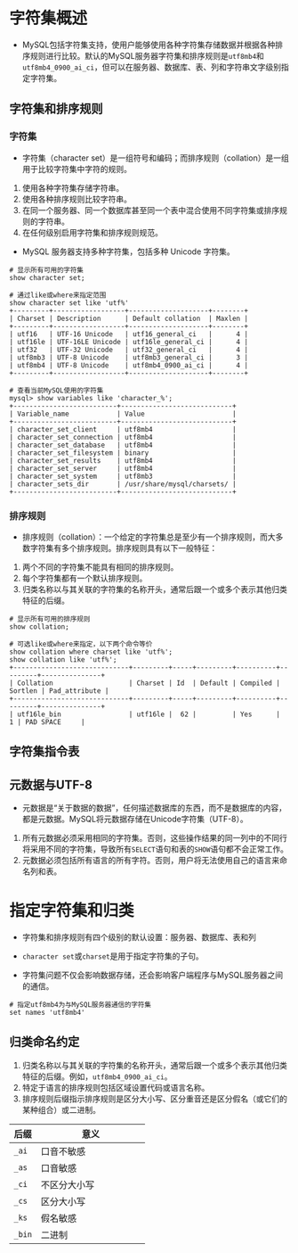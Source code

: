 # 字符集概述

- MySQL包括字符集支持，使用户能够使用各种字符集存储数据并根据各种排序规则进行比较。默认的MySQL服务器字符集和排序规则是`utf8mb4`和`utf8mb4_0900_ai_ci`，但可以在服务器、数据库、表、列和字符串文字级别指定字符集。

## 字符集和排序规则

### 字符集

- 字符集（character set）是一组符号和编码；而排序规则（collation）是一组用于比较字符集中字符的规则。

1. 使用各种字符集存储字符串。
2. 使用各种排序规则比较字符串。
3. 在同一个服务器、同一个数据库甚至同一个表中混合使用不同字符集或排序规则的字符串。
4. 在任何级别启用字符集和排序规则规范。

- MySQL 服务器支持多种字符集，包括多种 Unicode 字符集。

```shell
# 显示所有可用的字符集
show character set;

# 通过like或where来指定范围
show character set like 'utf%'
+---------+------------------+--------------------+--------+
| Charset | Description      | Default collation  | Maxlen |
+---------+------------------+--------------------+--------+
| utf16   | UTF-16 Unicode   | utf16_general_ci   |      4 |
| utf16le | UTF-16LE Unicode | utf16le_general_ci |      4 |
| utf32   | UTF-32 Unicode   | utf32_general_ci   |      4 |
| utf8mb3 | UTF-8 Unicode    | utf8mb3_general_ci |      3 |
| utf8mb4 | UTF-8 Unicode    | utf8mb4_0900_ai_ci |      4 |
+---------+------------------+--------------------+--------+
```

```shell
# 查看当前MySQL使用的字符集
mysql> show variables like 'character_%';
+--------------------------+----------------------------+
| Variable_name            | Value                      |
+--------------------------+----------------------------+
| character_set_client     | utf8mb4                    |
| character_set_connection | utf8mb4                    |
| character_set_database   | utf8mb4                    |
| character_set_filesystem | binary                     |
| character_set_results    | utf8mb4                    |
| character_set_server     | utf8mb4                    |
| character_set_system     | utf8mb3                    |
| character_sets_dir       | /usr/share/mysql/charsets/ |
+--------------------------+----------------------------+
```

### 排序规则

- 排序规则（collation）：一个给定的字符集总是至少有一个排序规则，而大多数字符集有多个排序规则。排序规则具有以下一般特征：

1. 两个不同的字符集不能具有相同的排序规则。
2. 每个字符集都有一个默认排序规则。
3. 归类名称以与其关联的字符集的名称开头，通常后跟一个或多个表示其他归类特征的后缀。

```shell
# 显示所有可用的排序规则
show collation;

# 可选like或where来指定，以下两个命令等价
show collation where charset like 'utf%';
show collation like 'utf%';
+-----------------------------+---------+-----+---------+----------+---------+---------------+
| Collation                   | Charset | Id  | Default | Compiled | Sortlen | Pad_attribute |
+-----------------------------+---------+-----+---------+----------+---------+---------------+
| utf16le_bin                 | utf16le |  62 |         | Yes      |       1 | PAD SPACE     |
```

## 字符集指令表

## 元数据与UTF-8

- 元数据是“关于数据的数据”，任何描述数据库的东西，而不是数据库的内容，都是元数据。MySQL将元数据存储在Unicode字符集（UTF-8）。

1. 所有元数据必须采用相同的字符集。否则，这些操作结果的同一列中的不同行将采用不同的字符集，导致所有`SELECT`语句和表的`SHOW`语句都不会正常工作。
2. 元数据必须包括所有语言的所有字符。否则，用户将无法使用自己的语言来命名列和表。

# 指定字符集和归类

- 字符集和排序规则有四个级别的默认设置：服务器、数据库、表和列
- `character set`或`charset`是用于指定字符集的子句。

- 字符集问题不仅会影响数据存储，还会影响客户端程序与MySQL服务器之间的通信。

```shell
# 指定utf8mb4为与MySQL服务器通信的字符集
set names 'utf8mb4'
```

## 归类命名约定

1. 归类名称以与其关联的字符集的名称开头，通常后跟一个或多个表示其他归类特征的后缀。例如，`utf8mb4_0900_ai_ci`。
2. 特定于语言的排序规则包括区域设置代码或语言名称。
3. 排序规则后缀指示排序规则是区分大小写、区分重音还是区分假名（或它们的某种组合）或二进制。

<table>
    <colgroup>
        <col style="width: 20%">
        <col style="width: 80%">
    </colgroup>
    <thead>
        <tr>
            <th>后缀</th>
            <th>意义</th>
        </tr>
    </thead>
    <tbody>
        <tr>
            <td><code>_ai</code></td>
            <td>口音不敏感</td>
        </tr><tr>
        <td><code>_as</code></td>
        <td>口音敏感</td>
        </tr><tr>
        <td><code>_ci</code></td>
        <td>不区分大小写</td>
        </tr><tr>
        <td><code>_cs</code></td>
        <td>区分大小写</td>
        </tr><tr>
        <td><code>_ks</code></td>
        <td>假名敏感</td>
        </tr><tr>
        <td><code>_bin</code></td>
        <td>二进制</td>
        </tr></tbody>
</table>
